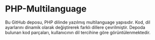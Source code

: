 # PHP-Multilanguage
Bu GitHub deposu, PHP dilinde yazılmış multilanguage yapısıdır. Kod, dil ayarlarını dinamik olarak değiştirerek farklı dillere çevrilmiştir. Depoda bulunan kod parçaları, kullanıcının dil tercihine göre görüntülenmektedir.
